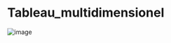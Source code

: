 # Tableau_multidimensionel
![image](https://image.noelshack.com/fichiers/2024/15/2/1712657198-screenshot-2024-04-09-115758.png)
